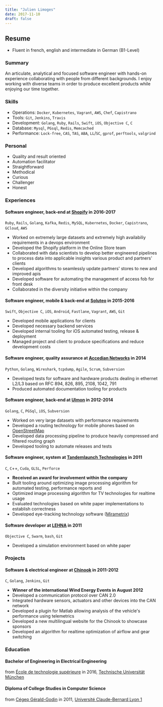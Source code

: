 ```yaml
---
title: "Julien Limoges"
date: 2017-11-10
draft: false
---
```


## Resume
- Fluent in french, english and intermediate in German (B1-Level)

### Summary

An articulate, analytical and focused software engineer with hands-on experience
collaborating with people from different backgrounds. I enjoy working with
diverse teams in order to produce excellent products while enjoying our time
together.

### Skills
- Operations: `Docker`, `Kubernetes`, `Vagrant`, `AWS`, `Chef`, `Capistrano`
- Tools: `Git`, `Jenkins`, `Travis`
- Development: `Golang`, `Ruby`, `Rails`, `Swift`, `iOS`, `Objective C`, `C`
- Database: `Mysql`, `PGsql`, `Redis`, `Memcached`
- Performance: `Lock-free`, `CAS`, `TAS`, `ABA`, `LL`/`SC`, `gprof`, `perftools`, `valgrind`

### Personal
- Quality and result oriented
- Automation facilitator
- Straightforward
- Methodical
- Curious
- Challenger
- Honest

### Experiences

#### **Software engineer, back-end at [Shopify] in 2016-2017**
`Ruby`, `Rails`, `Golang`, `Kafka`, `Redis`, `MySQL`, `Kubernetes`, `Docker`, `Capistrano`, `GCloud`, `AWS`

- Worked on extremely large datasets and extremely high availabiliy requirements in a
  devops environment
- Developed the Shopify platform in the Online Store team
- Collaborated with data scientists to develop better engineered pipelines to
  process data into applicable insights various product and partners' clients
- Developed algorithms to seamlessly update partners' stores to new and improved apis
- Developed software for automating the management of access fob for front desk
- Collaborated in the diversity initiative within the company

#### **Software engineer, mobile & back-end at [Soluteo] in 2015-2016**
`Swift`, `Objective C`, `iOS`, `Android`, `Fastlane`, `Vagrant`, `AWS`, `Git`

- Developed mobile applications for clients
- Developed necessary backend services
- Developed internal tooling for iOS automated testing, release & deployment
- Managed project and client to produce specifications and reduce development
  costs

#### **Software engineer, quality assurance at [Accedian Networks] in 2014**
`Python`, `Golang`, `Wireshark`, `tcpdump`, `Agile`, `Scrum`, `Subversion`

- Developed tests for software and hardware products dealing in ethernet L2/L3
  based on RFC 894, 826, 895, 2108, 1042, 791
- Produced automated documentation tooling for products

#### **Software engineer, back-end at [Ulmon] in 2012-2014**
`Golang`, `C`, `PGSql`, `iOS`, `Subversion`

- Worked on very large datasets with performance requirements
- Developed a routing technology for mobile phones based on [OpenStreetMap]
- Developed data processing pipeline to produce heavily compressed and filtered
  routing graph
- Developed tooling to automate releases and tests

#### **Software engineer, system at [Tandemlaunch Technologies][tandemlaunch] in 2011**
`C`, `C`++, `Cuda`, `GLSL`, `Perforce`

- **Received an award for involvement within the company**
- Built tooling around optimizing image processing algorithm for automated
  testing, performance reports and 
- Optimized image processing algorithm for TV technologies for realtime usage
- Evaluated technologies based on white paper implementations to establish
  correctness
- Developed eye-tracking technology software ([Mirametrix])

#### **Software developer at [LEHNA] in 2011**
`Objective C`, `Swarm`, `bash`, `Git`

- Developed a simulation environment based on white paper

### Projects

#### **Software & electrical engineer at [Chinook] in 2011-2012**
`C`, `Golang`, `Jenkins`, `Git`

- **Winner of the international Wind Energy Events in August 2012**
- Developed a communication protocol over CAN 2.0
- Integrated hardware sensors, actuators and other devices into the CAN network
- Developed a plugin for Matlab allowing analysis of the vehicle's performance
  using telemetrics
- Developed a new multilingual website for the Chinook to showcase sponsors
- Developed an algorithm for realtime optimization of airflow and gear switching

### Education

#### **Bachelor of Engineering in Electrical Engineering**
from [École de technologie supérieure] in 2016, [Technische Universität München]

#### **Diploma of College Studies in Computer Science**
from [Cégep Gérald-Godin] in 2011, [Université Claude-Bernard Lyon 1]

[mail]: mailto:julienlimoges@gmail.com
[shopify]: https://www.shopify.ca
[soluteo]: http://www.soluteo.com
[Accedian Networks]: https://accedian.com
[Ulmon]: http://www.ulmon.com/
[tandemlaunch]: http://www.tandemlaunch.com
[LEHNA]: http://umr5023.univ-lyon1.fr/
[chinook]: http://www.chinookets.com/
[OpenStreetMap]: https://www.openstreetmap.org
[Swarm]: http://www.swarm.org/wiki/Main_Page
[Mirametrix]: http://www.mirametrix.com/
[École de technologie supérieure]: https://www.etsmtl.ca/
[Cégep Gérald-Godin]: https://www.cgodin.qc.ca/
[Technische Universität München]: https://www.tum.de/
[Université Claude-Bernard Lyon 1]: https://www.univ-lyon1.fr/

